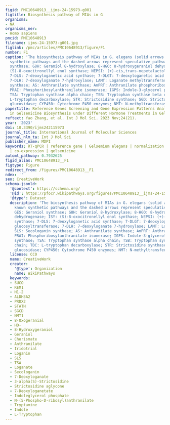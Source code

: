 ```yaml
---
figid: PMC10648913__ijms-24-15973-g001
figtitle: Biosynthesis pathway of MIAs in G
organisms:
- NA
organisms_ner:
- Homo sapiens
pmcid: PMC10648913
filename: ijms-24-15973-g001.jpg
figlink: /pmc/articles/PMC10648913/figure/F1
number: F1
caption: 'The biosynthesis pathway of MIAs in G. elegans (solid arrows represent known
  synthetic pathways and the dashed arrows represent speculative pathways). GES: Geraniol
  synthase; G8H: Geraniol 8-hydroxylase; 8-HGO: 8-hydroxygeraniol dehydrogenase; ISY:
  (S)-8-oxocitronellyl enol synthase; NEPSI: (+)-cis,trans-nepetalactol synthase;
  7-DLS: 7-deoxyloganetic acid synthase; 7-DLGT: 7-deoxyloganetic acid glucosyltransferase;
  7-DLH: 7-deoxyloganate 7-hydroxylase; LAMT: Loganate methyltransferase; SLS: Secologanin
  synthase; AS: Anthranilate synthase; AnPRT: Anthranilate phosphoribosyltransferase;
  PRAI: Phosphoribosylanthranilate isomerase; IGPS: Indole-3-glycerol phosphate synthase;
  TSA: Tryptophan synthase alpha chain; TSB: Tryptophan synthase beta chain; TDC:
  L-tryptophan decarboxylase; STR: Strictosidine synthase; SGD: Strictosidine-β-D-
  glucosidase; CYP450: Cytochrome P450 enzymes; NMT: N-methyltransferase'
papertitle: Reference Genes Screening and Gene Expression Patterns Analysis Involved
  in Gelsenicine Biosynthesis under Different Hormone Treatments in Gelsemium elegans
reftext: Yao Zhang, et al. Int J Mol Sci. 2023 Nov;24(21).
year: '2023'
doi: 10.3390/ijms242115973
journal_title: International Journal of Molecular Sciences
journal_nlm_ta: Int J Mol Sci
publisher_name: MDPI
keywords: RT-qPCR | reference gene | Gelsemium elegans | normalization | hormone treatment
  | co-expression | gelsenicine
automl_pathway: 0.7932625
figid_alias: PMC10648913__F1
figtype: Figure
redirect_from: /figures/PMC10648913__F1
ndex: ''
seo: CreativeWork
schema-jsonld:
  '@context': https://schema.org/
  '@id': https://pfocr.wikipathways.org/figures/PMC10648913__ijms-24-15973-g001.html
  '@type': Dataset
  description: 'The biosynthesis pathway of MIAs in G. elegans (solid arrows represent
    known synthetic pathways and the dashed arrows represent speculative pathways).
    GES: Geraniol synthase; G8H: Geraniol 8-hydroxylase; 8-HGO: 8-hydroxygeraniol
    dehydrogenase; ISY: (S)-8-oxocitronellyl enol synthase; NEPSI: (+)-cis,trans-nepetalactol
    synthase; 7-DLS: 7-deoxyloganetic acid synthase; 7-DLGT: 7-deoxyloganetic acid
    glucosyltransferase; 7-DLH: 7-deoxyloganate 7-hydroxylase; LAMT: Loganate methyltransferase;
    SLS: Secologanin synthase; AS: Anthranilate synthase; AnPRT: Anthranilate phosphoribosyltransferase;
    PRAI: Phosphoribosylanthranilate isomerase; IGPS: Indole-3-glycerol phosphate
    synthase; TSA: Tryptophan synthase alpha chain; TSB: Tryptophan synthase beta
    chain; TDC: L-tryptophan decarboxylase; STR: Strictosidine synthase; SGD: Strictosidine-β-D-
    glucosidase; CYP450: Cytochrome P450 enzymes; NMT: N-methyltransferase'
  license: CC0
  name: CreativeWork
  creator:
    '@type': Organization
    name: WikiPathways
  keywords:
  - SUCO
  - REM1
  - H1-2
  - ALDH3A2
  - PRDX2
  - STATH
  - SGCD
  - NMT1
  - 8-Oxogeranial
  - HO-
  - 8-Hydroxygeraniol
  - Geraniol
  - Chorismate
  - Anthranilate
  - Iridotrial
  - Loganin
  - SLS
  - TSA
  - Loganate
  - Secologanin
  - 7-Deoxyloganate
  - 3-alpha(S)-Strictosidine
  - Strictosidine aglycone
  - 7-Deoxyloganetate
  - Indoleglycerol phosphate
  - N-(5-Phospho-D-ribosyl)anthranilate
  - Tryptamine
  - Indole
  - L-Tryptophan
---
```

